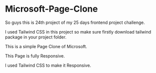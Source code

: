 # Microsoft-Page-Clone

So guys this is 24th project of my 25 days frontend project challenge.

I used Tailwind CSS in this project so make sure firstly download tailwind package in your project folder.

This is a simple Page Clone of Microsoft.

This Page is fully Responsive.

I used Tailwind CSS to make it Responsive.

